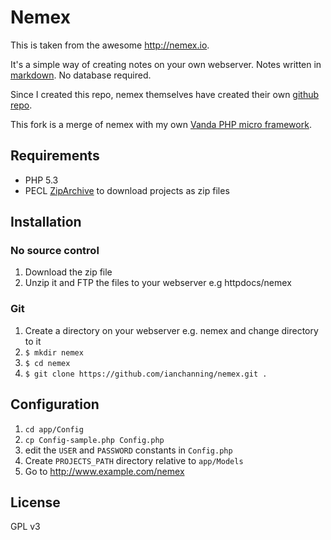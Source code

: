 # Nemex
This is taken from the awesome <http://nemex.io>.

It's a simple way of creating notes on your own webserver.
Notes written in [markdown](http://daringfireball.net/projects/markdown/).
No database required.

Since I created this repo, nemex themselves have created their own [github repo](https://github.com/neonelephantstudio/nemex).

This fork is a merge of nemex with my own [Vanda PHP micro framework](https://github.com/ianchanning/vandaphp).

## Requirements

- PHP 5.3
- PECL [ZipArchive](http://php.net/manual/en/zip.installation.php) to download projects as zip files

## Installation

### No source control
1. Download the zip file
1. Unzip it and FTP the files to your webserver e.g httpdocs/nemex

### Git
1. Create a directory on your webserver e.g. nemex and change directory to it
1. `$ mkdir nemex`
1. `$ cd nemex`
1. `$ git clone https://github.com/ianchanning/nemex.git .`

## Configuration
1. `cd app/Config`
1. `cp Config-sample.php Config.php`
1. edit the `USER` and `PASSWORD` constants in `Config.php`
1. Create `PROJECTS_PATH` directory relative to `app/Models`
1. Go to <http://www.example.com/nemex>

## License
GPL v3
